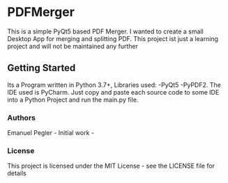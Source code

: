 # PDFMerger
This is a simple PyQt5 based PDF Merger. I wanted to create a small Desktop App for merging and splitting PDF. This project ist just a learning project and will not be maintained any further

## Getting Started

Its a Program written in Python 3.7+, Libraries used: -PyQt5 -PyPDF2. The IDE used is PyCharm. Just copy and paste each source code to some IDE into a Python Project and run the main.py file. 

### Authors
Emanuel Pegler - Initial work -

### License

This project is licensed under the MIT License - see the LICENSE file for details
